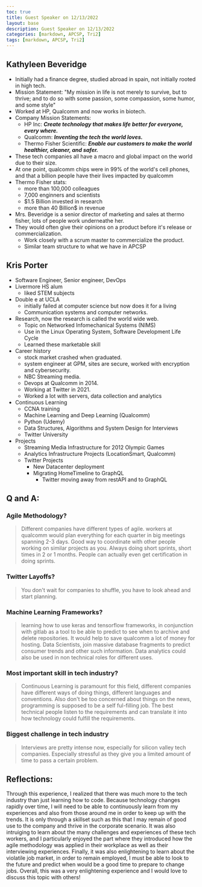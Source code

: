 ```yaml
---
toc: true
title: Guest Speaker on 12/13/2022
layout: base
description: Guest Speaker on 12/13/2022
categories: [markdown, APCSP, Tri2]
tags: [markdown, APCSP, Tri2]
---
```


## Kathyleen Beveridge
- Initially had a finance degree, studied abroad in spain, not initially rooted in high tech.
- Mission Statement: "My mission in life is not merely to survive, but to thrive; and to do so with some passion, some compassion, some humor, and some style"
- Worked at HP, Qualcomm and now works in biotech.
- Company Mission Statements:
    - HP Inc: ***Create technology that makes life better for everyone, every where.***
    - Qualcomm: ***Inventing the tech the world loves.***
    - Thermo Fisher Scientific: ***Enable our customers to make the world healthier, cleaner, and safer.***
- These tech companies all have a macro and global impact on the world due to their size.
- At one point, qualcomm chips were in 99% of the world's cell phones, and that a billion people have their lives impacted by qualcomm
- Thermo Fisher stats:
    - more than 100,000 colleagues
    - 7,000 enginners and scientists
    - $1.5 Billion invested in research
    - more than 40 Billion$ in revenue
- Mrs. Beveridge is a senior director of marketing and sales at thermo fisher, lots of people work underneathe her.
- They would often give their opinions on a product before it's release or commercialization. 
    - Work closely with a scrum master to commercialize the product.
    - Similar team structure to what we have in APCSP

## Kris Porter
 - Software Engineer, Senior engineer, DevOps
 - Livermore HS alum
    - liked STEM subjects
 - Double e at UCLA
    - initially failed at computer science but now does it for a living
    - Communication systems and computer networks.
 - Research, now the research is called the world wide web.
    - Topic on Networked Infomechanical Systems (NIMS)
    - Use in the Linux Operating System, Software Development Life Cycle
    - Learned these marketable skill
 - Career history
    - stock market crashed when graduated.
    - system engineer at GPM, sites are secure, worked with encryption and cybersecurity.
    - NBC Streaming media.
    - Devops at Qualcomm in 2014.
    - Working at Twitter in 2021.
    - Worked a lot with servers, data collection and analytics
 - Continuous Learning
    - CCNA training
    - Machine Learning and Deep Learning (Qualcomm)
    - Python (Udemy)
    - Data Structures, Algorithms and System Design for Interviews
    - Twitter University
 - Projects
    - Streaming Media Infrastructure for 2012 Olympic Games
    - Analytics Infrastructure Projects (LocationSmart, Qualcomm)
    - Twitter Projects
        - New Datacenter deployment
        - Migrating HomeTimeline to GraphQL
            - Twitter moving away from restAPI and to GraphQL

## Q and A:
### Agile Methodology?
> Different companies have different types of agile. workers at qualcomm would plan everything for each quarter in big meetings spanning 2-3 days. Good way to coordinate with other people working on similar projects as you.
> Always doing short sprints, short times in 2 or 1 months. People can actually even get certification in doing sprints.

### Twitter Layoffs?
> You don't wait for companies to shuffle, you have to look ahead and start planning.

### Machine Learning Frameworks?
> learning how to use keras and tensorflow frameworks, in conjunction with gitlab as a tool to be able to predict to see when to archive and delete repositories. It would help to save qualcomm a lot of money for hosting.
> Data Scientists, join massive database fragments to predict consumer trends and other such information. Data analytics could also be used in non technical roles for different uses.

### Most important skill in tech industry?
> Continuous Learning is paramount for this field, different companies have different ways of doing things, different languages and conventions. Also don't be too concerned about things on the news, programming is supposed to be a self ful-filling job.
> The best technical people listen to the requirements and can translate it into how technology could fulfill the requirements.

### Biggest challenge in tech industry
> Interviews are pretty intense now, especially for silicon valley tech companies. Especially stressful as they give you a limited amount of time to pass a certain problem.

## Reflections:
Through this experience, I realized that there was much more to the tech industry than just learning how to code. Because technology changes rapidly over time, I will need to be able to continuously learn from my experiences and also from those around me in order to keep up with the trends. It is only through a skillset such as this that I may remain of good use to the company and thrive in the corporate scenario. It was also intruiging to learn about the many challenges and experiences of these tech workers, and I particularly enjoyed the part where they introduced how the agile methodology was applied in their workplace as well as their interviewing experiences. Finally, it was also enlightening to learn about the violatile job market, in order to remain employed, I must be able to look to the future and predict when would be a good time to prepare to change jobs. Overall, this was a very enlightening experience and I would love to discuss this topic with others!